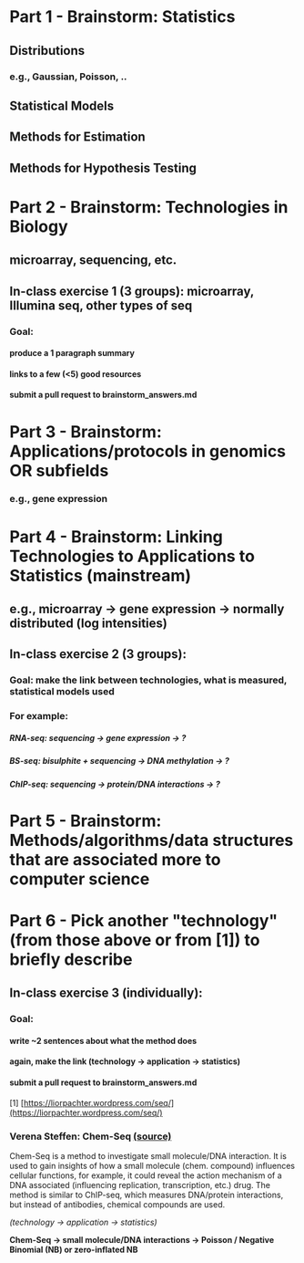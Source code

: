 
# Part 1 - Brainstorm: Statistics

## Distributions
### e.g., Gaussian, Poisson, ..

## Statistical Models
## Methods for Estimation
## Methods for Hypothesis Testing

# Part 2 - Brainstorm: Technologies in Biology

## microarray, sequencing, etc.

## In-class exercise 1 (3 groups): microarray, Illumina seq, other types of seq

### Goal: 
#### produce a 1 paragraph summary
#### links to a few (<5) good resources
#### submit a pull request to brainstorm_answers.md

# Part 3 - Brainstorm: Applications/protocols in genomics OR subfields

### e.g., gene expression

# Part 4 - Brainstorm: Linking Technologies to Applications to Statistics (mainstream)

## e.g., microarray -> gene expression -> normally distributed (log intensities)

## In-class exercise 2 (3 groups): 
### Goal: make the link between technologies, what is measured, statistical models used
### For example:
##### RNA-seq: sequencing -> gene expression -> ?
##### BS-seq: bisulphite + sequencing -> DNA methylation -> ?
##### ChIP-seq: sequencing -> protein/DNA interactions -> ?


# Part 5 - Brainstorm: Methods/algorithms/data structures that are associated more to computer science

# Part 6 - Pick another "technology" (from those above or from [1]) to briefly describe

## In-class exercise 3 (individually): 
### Goal: 
#### write ~2 sentences about what the method does
#### again, make the link (technology -> application -> statistics)
#### submit a pull request to brainstorm_answers.md

[1] [https://liorpachter.wordpress.com/seq/](https://liorpachter.wordpress.com/seq/)

### Verena Steffen: Chem-Seq [(source)](http://www.nature.com/nbt/journal/v32/n1/pdf/nbt.2776.pdf)
Chem-Seq is a method to investigate small molecule/DNA interaction. It is used to gain insights of how a small molecule (chem. compound) influences cellular functions, for example, it could reveal the action mechanism of a DNA associated (influencing replication, transcription, etc.) drug.
The method is similar to ChIP-seq, which measures DNA/protein interactions, but instead of antibodies, chemical compounds are used. 

*(technology -> application -> statistics)*

**Chem-Seq -> small molecule/DNA interactions -> Poisson / Negative Binomial (NB) or zero-inflated NB**

